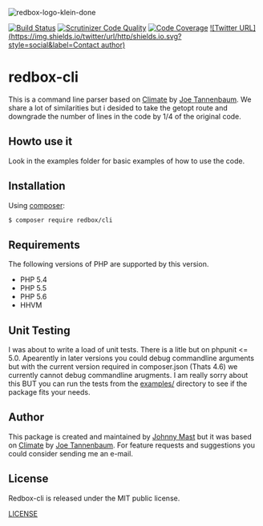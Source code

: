 ![redbox-logo-klein-done](https://cloud.githubusercontent.com/assets/121194/12361710/fa995040-bbbf-11e5-8490-09412e1e3cd8.png)

[![Build Status](https://travis-ci.org/johnnymast/redbox-cli.svg)](https://travis-ci.org/johnnymast/redbox-cli) 
[![Scrutinizer Code Quality](https://scrutinizer-ci.com/g/johnnymast/redbox-cli/badges/quality-score.png?b=master)](https://scrutinizer-ci.com/g/johnnymast/redbox-cli/?branch=master)
[![Code Coverage](https://scrutinizer-ci.com/g/johnnymast/redbox-cli/badges/coverage.png?b=master)](https://scrutinizer-ci.com/g/johnnymast/redbox-cli/?branch=master)
[![Twitter URL](https://img.shields.io/twitter/url/http/shields.io.svg?style=social&label=Contact author)](https://twitter.com/intent/tweet?text=@mastjohnny)

# redbox-cli
This is a command line parser based on [Climate](https://github.com/thephpleague/climate)  by [Joe Tannenbaum](https://github.com/joetannenbaum). We share a lot of similarities but i desided to take the getopt route and downgrade the number of lines in the code by 1/4 of the original code.


## Howto use it
Look in the examples folder for basic examples of how to use the code.

## Installation

Using [composer](https://packagist.org/packages/redbox/cli):

```bash
$ composer require redbox/cli
```
## Requirements

The following versions of PHP are supported by this version.

+ PHP 5.4
+ PHP 5.5
+ PHP 5.6
+ HHVM

## Unit Testing

I was about to write a load of unit tests. There is a litle but on phpunit <= 5.0. Apearently in later versions you could debug commandline arguments but with the current version required in composer.json (Thats 4.6) we currently cannot debug commandline arugments.
I am really sorry about this BUT you can run the tests from the [examples/](https://github.com/johnnymast/redbox-cli/tree/master/examples) directory to see if the package fits your needs.

  
  
## Author

This package is created and maintained by [Johnny Mast](https://github.com/johnnymast) but it was based on [Climate](https://github.com/thephpleague/climate)  by [Joe Tannenbaum](https://github.com/joetannenbaum). For feature requests and suggestions
you could consider sending me an e-mail.

## License

Redbox-cli is released under the MIT public license.

[LICENSE](LICENSE.md)
 
  